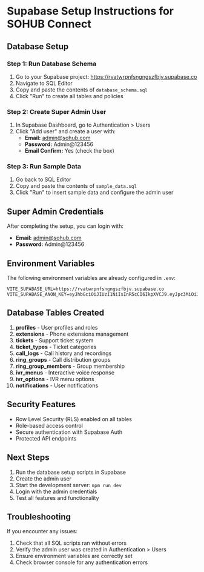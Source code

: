 # Supabase Setup Instructions for SOHUB Connect

## Database Setup

### Step 1: Run Database Schema
1. Go to your Supabase project: https://rvatwrpnfsngngszfbjv.supabase.co
2. Navigate to SQL Editor
3. Copy and paste the contents of `database_schema.sql`
4. Click "Run" to create all tables and policies

### Step 2: Create Super Admin User
1. In Supabase Dashboard, go to Authentication > Users
2. Click "Add user" and create a user with:
   - **Email:** admin@sohub.com
   - **Password:** Admin@123456
   - **Email Confirm:** Yes (check the box)

### Step 3: Run Sample Data
1. Go back to SQL Editor
2. Copy and paste the contents of `sample_data.sql`
3. Click "Run" to insert sample data and configure the admin user

## Super Admin Credentials

After completing the setup, you can login with:
- **Email:** admin@sohub.com
- **Password:** Admin@123456

## Environment Variables

The following environment variables are already configured in `.env`:
```
VITE_SUPABASE_URL=https://rvatwrpnfsngngszfbjv.supabase.co
VITE_SUPABASE_ANON_KEY=eyJhbGciOiJIUzI1NiIsInR5cCI6IkpXVCJ9.eyJpc3MiOiJzdXBhYmFzZSIsInJlZiI6InJ2YXR3cnBuZnNuZ25nc3pmYmp2Iiwicm9sZSI6ImFub24iLCJpYXQiOjE3NjA4MjE2NTEsImV4cCI6MjA3NjM5NzY1MX0.vo2KJdjHIZ55CcG2qFRA6wbztrSEHuGEEsE2vX2VKx0
```

## Database Tables Created

1. **profiles** - User profiles and roles
2. **extensions** - Phone extensions management
3. **tickets** - Support ticket system
4. **ticket_types** - Ticket categories
5. **call_logs** - Call history and recordings
6. **ring_groups** - Call distribution groups
7. **ring_group_members** - Group membership
8. **ivr_menus** - Interactive voice response
9. **ivr_options** - IVR menu options
10. **notifications** - User notifications

## Security Features

- Row Level Security (RLS) enabled on all tables
- Role-based access control
- Secure authentication with Supabase Auth
- Protected API endpoints

## Next Steps

1. Run the database setup scripts in Supabase
2. Create the admin user
3. Start the development server: `npm run dev`
4. Login with the admin credentials
5. Test all features and functionality

## Troubleshooting

If you encounter any issues:
1. Check that all SQL scripts ran without errors
2. Verify the admin user was created in Authentication > Users
3. Ensure environment variables are correctly set
4. Check browser console for any authentication errors